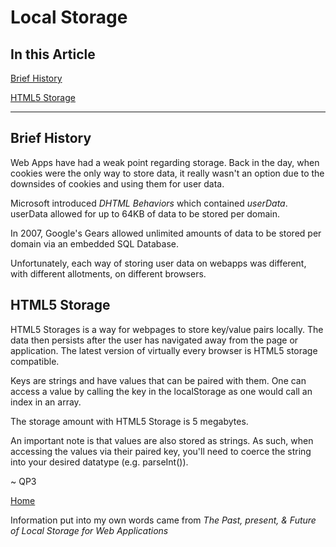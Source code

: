 # Local Storage

## In this Article

[Brief History](#topic1)

[HTML5 Storage](#topic2)

---

<a name="topic1"></a>

## Brief History

Web Apps have had a weak point regarding storage.  Back in the day, when cookies were the only way to store data, it really wasn't an option due to the downsides of cookies and using them for user data.

Microsoft introduced *DHTML Behaviors* which contained *userData*. userData allowed for up to 64KB of data to be stored per domain.

In 2007, Google's Gears allowed unlimited amounts of data to be stored per domain via an embedded SQL Database.

Unfortunately, each way of storing user data on webapps was different, with different allotments, on different browsers.

<a name="topic2"></a>

## HTML5 Storage

HTML5 Storages is a way for webpages to store key/value pairs locally. The data then persists after the user has navigated away from the page or application. The latest version of virtually every browser is HTML5 storage compatible.

Keys are strings and have values that can be paired with them. One can access a value by calling the key in the localStorage as one would call an index in an array.

The storage amount with HTML5 Storage is 5 megabytes.

An important note is that values are also stored as strings. As such, when accessing the values via their paired key, you'll need to coerce the string into your desired datatype (e.g. parseInt()).

~ QP3

[Home](../README.md)

Information put into my own words came from *The Past, present, & Future of Local Storage for Web Applications*
